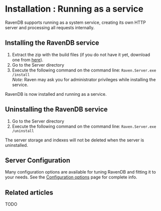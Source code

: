 # Installation : Running as a service

RavenDB supports running as a system service, creating its own HTTP server and processing all requests internally.

## Installing the RavenDB service

1. Extract the zip with the build files (if you do not have it yet, download one from [here](http://ravendb.net/download)).
2. Go to the Server directory
3. Execute the following command on the command line: <code>Raven.Server.exe /install</code>  
    _Note:_ Raven may ask you for administrator privileges while installing the service.

RavenDB is now installed and running as a service.

## Uninstalling the RavenDB service

1. Go to the Server directory
2. Execute the following command on the command line: <code>Raven.Server.exe /uninstall</code>

The server storage and indexes will not be deleted when the server is uninstalled.

## Server Configuration

Many configuration options are available for tuning RavenDB and fitting it to your needs. See the [Configuration options](http://ravendb.net/docs/server/administration/configuration) page for complete info.

## Related articles

TODO